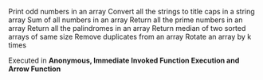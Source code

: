 Print odd numbers in an array
Convert all the strings to title caps in a string array
Sum of all numbers in an array
Return all the prime numbers in an array
Return all the palindromes in an array
Return median of two sorted arrays of same size
Remove duplicates from an array
Rotate an array by k times

Executed in **Anonymous, Immediate Invoked Function Execution and Arrow Function**
